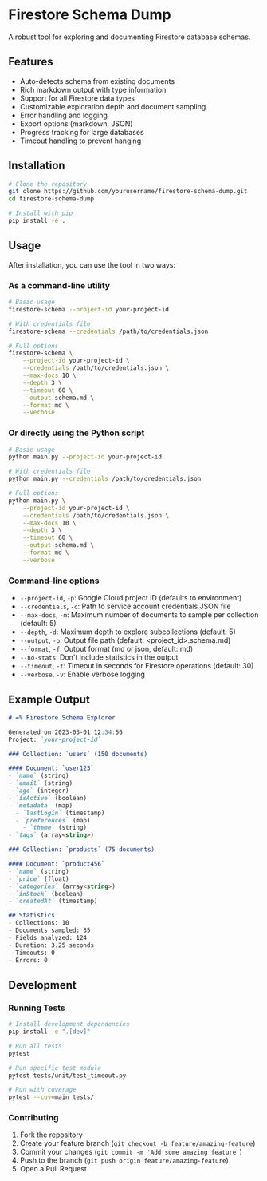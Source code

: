 # Firestore Schema Dump

A robust tool for exploring and documenting Firestore database schemas.

## Features

- Auto-detects schema from existing documents
- Rich markdown output with type information
- Support for all Firestore data types  
- Customizable exploration depth and document sampling
- Error handling and logging
- Export options (markdown, JSON)
- Progress tracking for large databases
- Timeout handling to prevent hanging

## Installation

```bash
# Clone the repository
git clone https://github.com/yourusername/firestore-schema-dump.git
cd firestore-schema-dump

# Install with pip
pip install -e .
```

## Usage

After installation, you can use the tool in two ways:

### As a command-line utility

```bash
# Basic usage
firestore-schema --project-id your-project-id

# With credentials file
firestore-schema --credentials /path/to/credentials.json

# Full options
firestore-schema \
    --project-id your-project-id \
    --credentials /path/to/credentials.json \
    --max-docs 10 \
    --depth 3 \
    --timeout 60 \
    --output schema.md \
    --format md \
    --verbose
```

### Or directly using the Python script

```bash
# Basic usage
python main.py --project-id your-project-id

# With credentials file
python main.py --credentials /path/to/credentials.json

# Full options
python main.py \
    --project-id your-project-id \
    --credentials /path/to/credentials.json \
    --max-docs 10 \
    --depth 3 \
    --timeout 60 \
    --output schema.md \
    --format md \
    --verbose
```

### Command-line options

- `--project-id`, `-p`: Google Cloud project ID (defaults to environment)
- `--credentials`, `-c`: Path to service account credentials JSON file
- `--max-docs`, `-m`: Maximum number of documents to sample per collection (default: 5)
- `--depth`, `-d`: Maximum depth to explore subcollections (default: 5)
- `--output`, `-o`: Output file path (default: <project_id>.schema.md)
- `--format`, `-f`: Output format (md or json, default: md)
- `--no-stats`: Don't include statistics in the output
- `--timeout`, `-t`: Timeout in seconds for Firestore operations (default: 30)
- `--verbose`, `-v`: Enable verbose logging

## Example Output

```markdown
# =% Firestore Schema Explorer

Generated on 2023-03-01 12:34:56
Project: `your-project-id`

### Collection: `users` (150 documents)

#### Document: `user123`
- `name` (string)
- `email` (string)
- `age` (integer)
- `isActive` (boolean)
- `metadata` (map)
  - `lastLogin` (timestamp)
  - `preferences` (map)
    - `theme` (string)
- `tags` (array<string>)

### Collection: `products` (75 documents)

#### Document: `product456`
- `name` (string)
- `price` (float)
- `categories` (array<string>)
- `inStock` (boolean)
- `createdAt` (timestamp)

## Statistics
- Collections: 10
- Documents sampled: 35
- Fields analyzed: 124
- Duration: 3.25 seconds
- Timeouts: 0
- Errors: 0
```

## Development

### Running Tests

```bash
# Install development dependencies
pip install -e ".[dev]"

# Run all tests
pytest

# Run specific test module
pytest tests/unit/test_timeout.py

# Run with coverage
pytest --cov=main tests/
```

### Contributing

1. Fork the repository
2. Create your feature branch (`git checkout -b feature/amazing-feature`)
3. Commit your changes (`git commit -m 'Add some amazing feature'`)
4. Push to the branch (`git push origin feature/amazing-feature`)
5. Open a Pull Request
